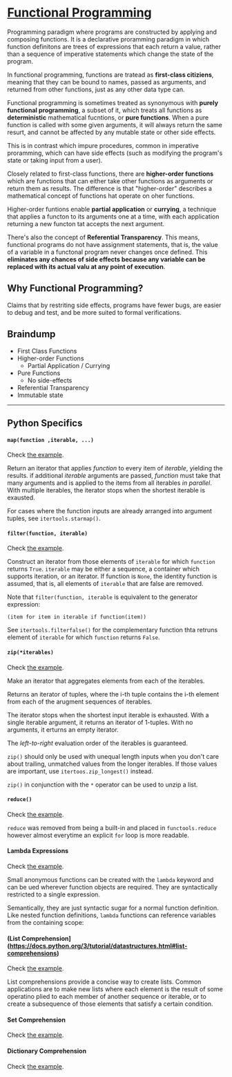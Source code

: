 # [Functional Programming](https://en.wikipedia.org/wiki/Functional_programming)

Programming paradigm where programs are constructed by applying and composing functions. It is a declarative proramming paradigm in which function definitons are trees of expressions that each return a value, rather than a sequence of imperative statements which change the state of the program.

In functional programming, functions are tratead as __first-class citiziens__, meaning that they can be bound to names, passed as arguments, and returned from other functions, just as any other data type can.

Functional programming is sometimes treated as synonymous with __purely functional programming__, a subset of it, which treats all functions as __deterministic__ mathematical fucntions, or __pure functions__. When a pure function is called with some given arguments, it will always return the same resurt, and cannot be affected by any mutable state or other side effects.

This is in contrast which impure procedures, common in imperative proramming, which can have side effects (such as modifying the program's state or taking input from a user).

Closely related to first-class functions, there are __higher-order functions__ which are functions that can either take other functions as arguments or return them as results. The difference is that "higher-order" describes a mathematical concept of functions hat operate on oher functions. 

Higher-order funtions enable __partial application__ or __currying__, a technique that applies a functon to its arguments one at a time, with each application returning a new functon tat accepts the next argument.

There's also the concept of __Referential Transparency__. This means, functional programs do not have assignment statements, that is, the value of a variable in a functonal program never changes once defined. This __eliminates any chances of side effects because any variable can be replaced with its actual valu at any point of execution__.

## Why Functional Programming?

Claims that by restriting side effects, programs have fewer bugs, are easier to debug and test, and be more suited to formal verifications.

## Braindump 

* First Class Functions
* Higher-order Functions
	* Partial Application / Currying
* Pure Functions
	* No side-effects
* Referential Transparency
* Immutable state

---

## Python Specifics

#### `map(function ,iterable, ...)`

Check [the example](./map.py).

Return an iterator that applies _function_ to every item of _iterable_, yielding the results.  if additional _iterable_ arguments are passed, _function_ must take that many arguments and is applied to the items from all iterables _in parallel_. With multiple iterables, the iterator stops when the shortest iterable is exausted.

For cases where the function inputs are already arranged into argument tuples, see `itertools.starmap()`.

#### `filter(function, iterable)`

Check [the example](./filter.py).

Construct an iterator from those elements of `iterable` for which `function` returns `True`. `iterable` may be either a sequence, a container which supports iteration, or an iterator. If function is `None`, the identity function is assumed, that is, all elements of `iterable` that are false are removed.

Note that `filter(function, iterable` is equivalent to the generator expression:

```
(item for item in iterable if function(item))
```

See `itertools.filterfalse()` for the complementary function thta retruns element of `iterable` for which `function` returns `False`.

#### `zip(*iterables)`

Check [the example](./zip.py).

Make an iterator that aggregates elements from each of the iterables.

Returns an iterator of tuples, where the i-th tuple contains the i-th element from each of the arugment sequences of iterables.

The iterator stops when the shortest input iterable is exhausted. With a single iterable argument, it returns an iterator of 1-tuples. With no arguments, it erturns an empty iterator.

The _left-to-right_ evaluation order of the iterables is guaranteed.

`zip()` should only be used with unequal length inputs when you don't care about trailing, unmatched values from the longer iterables. If those values are important, use `itertoos.zip_longest()` instead.

`zip()` in conjunction with the `*` operator can be used to unzip a list.

#### `reduce()`

Check [the example](./reduce.py).

`reduce` was removed from being a built-in and placed in `functools.reduce` however almost everytime an explicit `for` loop is more readable.

#### Lambda Expressions

Check [the example](./lambda.py).

Small anonymous functions can be created with the `lambda` keyword and can be ued wherever function objects are required. They are syntactically restricted to a single expression.

Semantically, they are just syntactic sugar for a normal function definition. Like nested function definitions, `lambda` functions can reference variables from the containing scope:

#### (List Comprehension](https://docs.python.org/3/tutorial/datastructures.html#list-comprehensions)

Check [the example](./list-comprehension.py).

List comprehensions provide a concise way to create lists. Common applications are to make new lists where each element is the result of some operatino plied to each member of another sequence or iterable, or to create a subsequence of those elements that satisfy a certain condition.

#### Set Comprehension

Check [the example](./set-comprehension.py).

#### Dictionary Comprehension

Check [the example](./dict-comprehension.py).


